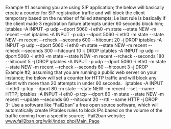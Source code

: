 Example #1 assuming you are using SIP application; the below will basically create a counter for SIP registration traffic and will block the client temporary based on the number of failed attempts; i.e last rule is basically if the client made 3 registration failure attempts under 60 seconds block him;
 
iptables -A INPUT -p udp --dport 5060 -i eth0 -m state --state NEW -m recent --set 
iptables -A INPUT -p udp --dport 5060 -i eth0 -m state --state NEW -m recent --rcheck --seconds 600 --hitcount 20 -j DROP 
iptables -A INPUT -p udp --dport 5060 -i eth0 -m state --state NEW -m recent --rcheck --seconds 300 --hitcount 10 -j DROP
iptables -A INPUT -p udp --dport 5060 -i eth0 -m state --state NEW -m recent --rcheck --seconds 180 --hitcount 5 -j DROP
iptables -A INPUT -p udp --dport 5060 -i eth0 -m state --state NEW -m recent --rcheck --seconds 60 --hitcount 3 -j DROP
 
Example #2; assuming that you are running a public web server on your instance; the below will set a counter for HTTP traffic and will block any client with more than 20 attempts in under 60 seconds.
 
iptables -A INPUT -i eth0 -p tcp --dport 80 -m state --state NEW -m recent --set --name HTTP; 
iptables -A INPUT -i eth0 -p tcp --dport 80 -m state --state NEW -m recent --update --seconds 60 --hitcount 20 --rttl --name HTTP -j DROP
 
3- Use a software like “Fail2ban” a free open source software, which will automatically create IPtables rules to block IPs based on the volume of the traffic coming from a specific source;
 
Fail2ban website;
www.fail2ban.org/wiki/index.php/Main_Page
